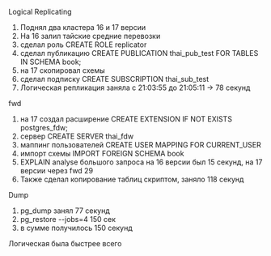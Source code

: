 Logical Replicating
1) Поднял два кластера 16 и 17 версии
2) На 16 залил тайские средние перевозки
3)  сделал роль CREATE ROLE replicator
4) сделал публикацию CREATE PUBLICATION thai_pub_test FOR TABLES IN SCHEMA book;
5) на 17 скопировал схемы
6) сделал подписку CREATE SUBSCRIPTION thai_sub_test
7) Логическая репликация заняла с 21:03:55 до 21:05:11 -> 78 секунд

fwd
1) на 17 создал расширение CREATE EXTENSION IF NOT EXISTS postgres_fdw;
2) сервер CREATE SERVER thai_fdw
3)  маппинг пользователей CREATE USER MAPPING FOR CURRENT_USER
4)  импорт схемы IMPORT FOREIGN SCHEMA book
5) EXPLAIN analyse большого запроса на 16 версии был 15 секунд, на 17 версии через fwd 29
6) Также сделал копирование таблиц скриптом, заняло 118 секунд

Dump
1) pg_dump занял 77 секунд
2) pg_restore --jobs=4 150 сек
3) в сумме получилось 150 секунд

Логическая была быстрее всего